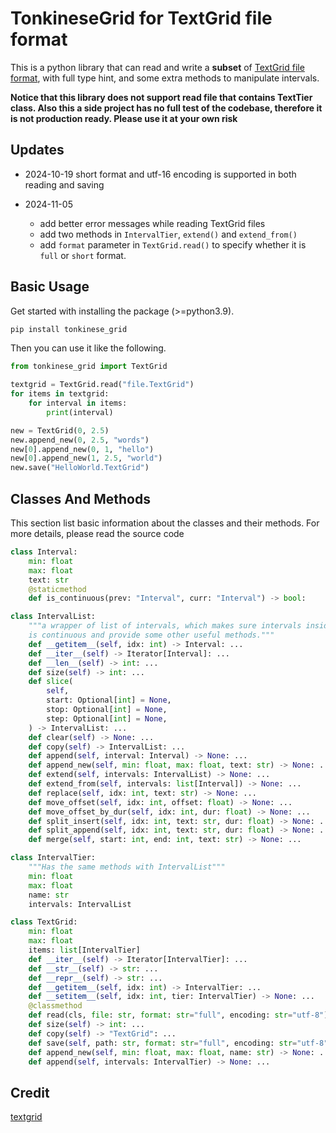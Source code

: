 # TonkineseGrid for TextGrid file format

This is a python library that can read and write a **subset** of [TextGrid file format](https://www.fon.hum.uva.nl/praat/manual/TextGrid_file_formats.html), with full type hint, and some extra methods to manipulate intervals. 

**Notice that this library does not support read file that contains TextTier class. Also this a side project has no full test of the codebase, therefore it is not production ready. Please use it at your own risk**

## Updates

- 2024-10-19 short format and utf-16 encoding is supported in both reading and saving

- 2024-11-05 
    - add better error messages while reading TextGrid files
    - add two methods in `IntervalTier`, `extend()` and `extend_from()`
    - add `format` parameter in `TextGrid.read()` to specify whether it is `full` or `short` format.

## Basic Usage

Get started with installing the package (>=python3.9).

```bash
pip install tonkinese_grid
```

Then you can use it like the following.

```python
from tonkinese_grid import TextGrid

textgrid = TextGrid.read("file.TextGrid")
for items in textgrid:
    for interval in items:
        print(interval)

new = TextGrid(0, 2.5)
new.append_new(0, 2.5, "words")
new[0].append_new(0, 1, "hello")
new[0].append_new(1, 2.5, "world")
new.save("HelloWorld.TextGrid")
```

## Classes And Methods

This section list basic information about the classes and their methods. For more details, please read the source code

```python
class Interval:
    min: float
    max: float
    text: str
    @staticmethod
    def is_continuous(prev: "Interval", curr: "Interval") -> bool:

class IntervalList:
    """a wrapper of list of intervals, which makes sure intervals inside of it
    is continuous and provide some other useful methods."""
    def __getitem__(self, idx: int) -> Interval: ...
    def __iter__(self) -> Iterator[Interval]: ...
    def __len__(self) -> int: ...
    def size(self) -> int: ...
    def slice(
        self,
        start: Optional[int] = None,
        stop: Optional[int] = None,
        step: Optional[int] = None,
    ) -> IntervalList: ...
    def clear(self) -> None: ...
    def copy(self) -> IntervalList: ...
    def append(self, interval: Interval) -> None: ...
    def append_new(self, min: float, max: float, text: str) -> None: ...
    def extend(self, intervals: IntervalList) -> None: ...
    def extend_from(self, intervals: list[Interval]) -> None: ...
    def replace(self, idx: int, text: str) -> None: ...
    def move_offset(self, idx: int, offset: float) -> None: ...
    def move_offset_by_dur(self, idx: int, dur: float) -> None: ...
    def split_insert(self, idx: int, text: str, dur: float) -> None: ...
    def split_append(self, idx: int, text: str, dur: float) -> None: ...
    def merge(self, start: int, end: int, text: str) -> None: ...

class IntervalTier:
    """Has the same methods with IntervalList"""
    min: float
    max: float
    name: str
    intervals: IntervalList

class TextGrid:
    min: float
    max: float
    items: list[IntervalTier]
    def __iter__(self) -> Iterator[IntervalTier]: ...
    def __str__(self) -> str: ...
    def __repr__(self) -> str: ...
    def __getitem__(self, idx: int) -> IntervalTier: ...
    def __setitem__(self, idx: int, tier: IntervalTier) -> None: ...
    @classmethod
    def read(cls, file: str, format: str="full", encoding: str="utf-8") -> "TextGrid": ...
    def size(self) -> int: ...
    def copy(self) -> "TextGrid": ...
    def save(self, path: str, format: str="full", encoding: str="utf-8") -> None: ...
    def append_new(self, min: float, max: float, name: str) -> None: ...
    def append(self, intervals: IntervalTier) -> None: ...
```

## Credit

[textgrid](https://github.com/kylebgorman/textgrid)

